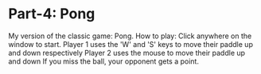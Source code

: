 # Part-4: Pong
My version of the classic game: Pong. 
How to play:
  Click anywhere on the window to start.
  Player 1 uses the 'W' and 'S' keys to move their paddle up and down respectively
  Player 2 uses the mouse to move their paddle up and down
  If you miss the ball, your opponent gets a point. 
